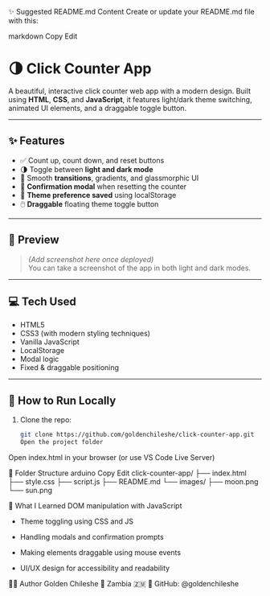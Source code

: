 ✨ Suggested README.md Content
Create or update your README.md file with this:

markdown
Copy
Edit

# 🌗 Click Counter App

A beautiful, interactive click counter web app with a modern design. Built using **HTML**, **CSS**, and **JavaScript**, it features light/dark theme switching, animated UI elements, and a draggable toggle button.

---

## ✨ Features

- ✅ Count up, count down, and reset buttons
- 🌗 Toggle between **light and dark mode**
- 🎨 Smooth **transitions**, gradients, and glassmorphic UI
- 💬 **Confirmation modal** when resetting the counter
- 🔄 **Theme preference saved** using localStorage
- 🖱️ **Draggable** floating theme toggle button

---

## 📸 Preview

> _(Add screenshot here once deployed)_  
> You can take a screenshot of the app in both light and dark modes.

---

## 💻 Tech Used

- HTML5
- CSS3 (with modern styling techniques)
- Vanilla JavaScript
- LocalStorage
- Modal logic
- Fixed & draggable positioning

---

## 🚀 How to Run Locally

1. Clone the repo:
   ```bash
   git clone https://github.com/goldenchileshe/click-counter-app.git
   Open the project folder
   ```

Open index.html in your browser (or use VS Code Live Server)

📁 Folder Structure
arduino
Copy
Edit
click-counter-app/
├── index.html
├── style.css
├── script.js
├── README.md
└── images/
├── moon.png
└── sun.png

🧠 What I Learned
DOM manipulation with JavaScript

- Theme toggling using CSS and JS

- Handling modals and confirmation prompts

- Making elements draggable using mouse events

- UI/UX design for accessibility and readability

👨‍💻 Author
Golden Chileshe
📍 Zambia 🇿🇲
🔗 GitHub: @goldenchileshe
